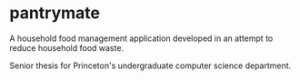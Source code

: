 # pantrymate
A household food management application developed in an attempt to reduce household food waste.

Senior thesis for Princeton's undergraduate computer science department.
